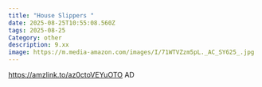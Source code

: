 ```yaml
---
title: "House Slippers "
date: 2025-08-25T10:55:08.560Z
tags: 2025-08-25
Category: other
description: 9.xx
image: https://m.media-amazon.com/images/I/71WTVZzm5pL._AC_SY625_.jpg
---
```

https://amzlink.to/az0ctoVEYuOTO        AD